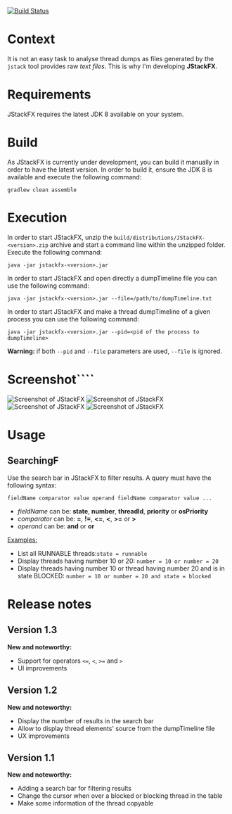 [![Build Status](https://travis-ci.org/twasyl/jstackfx.svg?branch=master)](https://travis-ci.org/twasyl/jstackfx)

# Context

It is not an easy task to analyse thread dumps as files generated by the `jstack` tool provides raw _text files_.
This is why I'm developing **JStackFX**.

# Requirements

JStackFX requires the latest JDK 8 available on your system.

# Build

As JStackFX is currently under development, you can build it manually in order to have the latest version. In order to build it, ensure the JDK 8 is available and execute the following command:

```shell
gradlew clean assemble
```

# Execution

In order to start JStackFX, unzip the `build/distributions/JStackFX-<version>.zip` archive and start a command line within the unzipped folder. Execute the following command:

```shell
java -jar jstackfx-<version>.jar
```

In order to start JStackFX and open directly a dumpTimeline file you can use the following command:

```shell
java -jar jstackfx-<version>.jar --file=/path/to/dumpTimeline.txt
```

In order to start JStackFX and make a thread dumpTimeline of a given process you can use the following command:

```shell
java -jar jstackfx-<version>.jar --pid=<pid of the process to dumpTimeline>
```

**Warning:** if both `--pid` and `--file` parameters are used, `--file` is ignored.

# Screenshot````

![Screenshot of JStackFX](src/site/screenshots/JStackFX_01.png)
![Screenshot of JStackFX](src/site/screenshots/JStackFX_02.png)
![Screenshot of JStackFX](src/site/screenshots/JStackFX_03.png)
![Screenshot of JStackFX](src/site/screenshots/JStackFX_04.png)

# Usage

## SearchingF

Use the search bar in JStackFX to filter results. A query must have the following syntax:

```shell
fieldName comparator value operand fieldName comparator value ...
```

* _fieldName_ can be: **state**, **number**, **threadId**, **priority** or **osPriority**
* _comparator_ can be: **=**, **!=**, **<=**, **<**, **>=** or **>**
* _operand_ can be: **and** or **or**

<u>Examples:</u>

* List all RUNNABLE threads:`state = runnable`
* Display threads having number 10 or 20: `number = 10 or number = 20`
* Display threads having number 10 or thread having number 20 and is in state BLOCKED: `number = 10 or number = 20 and state = blocked`

# Release notes

## Version 1.3

**New and noteworthy:**

* Support for operators `<=`, `<`, `>=` and `>`
* UI improvements

## Version 1.2

**New and noteworthy:**

* Display the number of results in the search bar
* Allow to display thread elements' source from the dumpTimeline file
* UX improvements

## Version 1.1

**New and noteworthy:**

* Adding a search bar for filtering results
* Change the cursor when over a blocked or blocking thread in the table
* Make some information of the thread copyable
